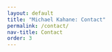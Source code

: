 ```yaml
---
layout: default
title: "Michael Kahane: Contact"
permalink: /contact/
nav-title: Contact
order: 3
---
```

